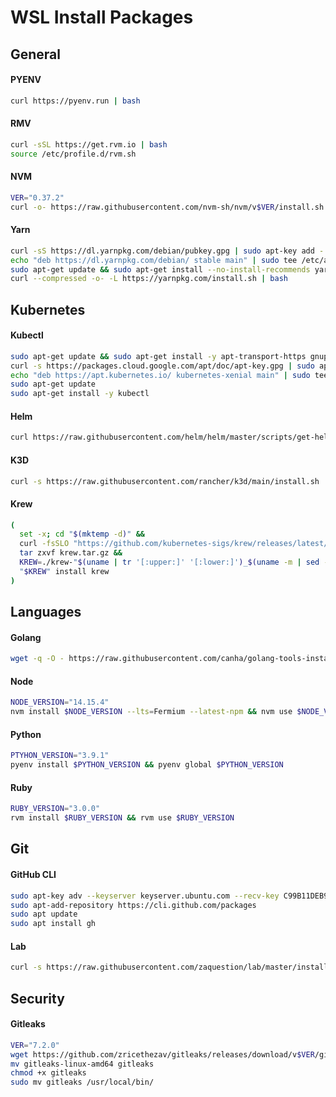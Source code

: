 # WSL Install Packages

## General

#### PYENV

```bash
curl https://pyenv.run | bash
```

#### RMV

```bash
curl -sSL https://get.rvm.io | bash
source /etc/profile.d/rvm.sh
```

#### NVM

```bash
VER="0.37.2"
curl -o- https://raw.githubusercontent.com/nvm-sh/nvm/v$VER/install.sh | bash
```

#### Yarn

```bash
curl -sS https://dl.yarnpkg.com/debian/pubkey.gpg | sudo apt-key add -
echo "deb https://dl.yarnpkg.com/debian/ stable main" | sudo tee /etc/apt/sources.list.d/yarn.list
sudo apt-get update && sudo apt-get install --no-install-recommends yarn -y < /dev/null
curl --compressed -o- -L https://yarnpkg.com/install.sh | bash
```

## Kubernetes

#### Kubectl

```bash
sudo apt-get update && sudo apt-get install -y apt-transport-https gnupg2 curl
curl -s https://packages.cloud.google.com/apt/doc/apt-key.gpg | sudo apt-key add -
echo "deb https://apt.kubernetes.io/ kubernetes-xenial main" | sudo tee -a /etc/apt/sources.list.d/kubernetes.list
sudo apt-get update
sudo apt-get install -y kubectl
```

#### Helm

```bash
curl https://raw.githubusercontent.com/helm/helm/master/scripts/get-helm-3 | bash
```

#### K3D

```bash
curl -s https://raw.githubusercontent.com/rancher/k3d/main/install.sh | bash
```

#### Krew

```bash
(
  set -x; cd "$(mktemp -d)" &&
  curl -fsSLO "https://github.com/kubernetes-sigs/krew/releases/latest/download/krew.tar.gz" &&
  tar zxvf krew.tar.gz &&
  KREW=./krew-"$(uname | tr '[:upper:]' '[:lower:]')_$(uname -m | sed -e 's/x86_64/amd64/' -e 's/arm.*$/arm/')" &&
  "$KREW" install krew
)
```

## Languages

#### Golang

```bash
wget -q -O - https://raw.githubusercontent.com/canha/golang-tools-install-script/master/goinstall.sh | bash
```

#### Node

```bash
NODE_VERSION="14.15.4"
nvm install $NODE_VERSION --lts=Fermium --latest-npm && nvm use $NODE_VERSION
```

#### Python

```bash
PTYHON_VERSION="3.9.1"
pyenv install $PYTHON_VERSION && pyenv global $PYTHON_VERSION
```

#### Ruby

```bash
RUBY_VERSION="3.0.0"
rvm install $RUBY_VERSION && rvm use $RUBY_VERSION
```

## Git

#### GitHub CLI

```bash
sudo apt-key adv --keyserver keyserver.ubuntu.com --recv-key C99B11DEB97541F0
sudo apt-add-repository https://cli.github.com/packages
sudo apt update
sudo apt install gh
```

#### Lab

```bash
curl -s https://raw.githubusercontent.com/zaquestion/lab/master/install.sh | sudo bash
```

## Security

#### Gitleaks

```bash
VER="7.2.0"
wget https://github.com/zricethezav/gitleaks/releases/download/v$VER/gitleaks-linux-amd64
mv gitleaks-linux-amd64 gitleaks
chmod +x gitleaks
sudo mv gitleaks /usr/local/bin/
```
